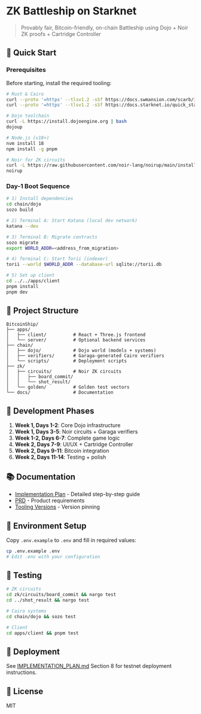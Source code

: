 # ZK Battleship on Starknet

> Provably fair, Bitcoin-friendly, on-chain Battleship using Dojo + Noir ZK proofs + Cartridge Controller

## 🚀 Quick Start

### Prerequisites

Before starting, install the required tooling:

```bash
# Rust & Cairo
curl --proto '=https' --tlsv1.2 -sSf https://docs.swmansion.com/scarb/install.sh | sh
curl --proto '=https' --tlsv1.2 -sSf https://docs.starknet.io/quick_start/install.sh | sh

# Dojo toolchain
curl -L https://install.dojoengine.org | bash
dojoup

# Node.js (v18+)
nvm install 18
npm install -g pnpm

# Noir for ZK circuits
curl -L https://raw.githubusercontent.com/noir-lang/noirup/main/install | bash
noirup
```

### Day-1 Boot Sequence

```bash
# 1) Install dependencies
cd chain/dojo
sozo build

# 2) Terminal A: Start Katana (local dev network)
katana --dev

# 3) Terminal B: Migrate contracts
sozo migrate
export WORLD_ADDR=<address_from_migration>

# 4) Terminal C: Start Torii (indexer)
torii --world $WORLD_ADDR --database-url sqlite://torii.db

# 5) Set up client
cd ../../apps/client
pnpm install
pnpm dev
```

## 📁 Project Structure

```
BitcoinShip/
├── apps/
│   ├── client/          # React + Three.js frontend
│   └── server/          # Optional backend services
├── chain/
│   ├── dojo/            # Dojo world (models + systems)
│   ├── verifiers/       # Garaga-generated Cairo verifiers
│   └── scripts/         # Deployment scripts
├── zk/
│   ├── circuits/        # Noir ZK circuits
│   │   ├── board_commit/
│   │   └── shot_result/
│   └── golden/          # Golden test vectors
└── docs/                # Documentation

```

## 🎯 Development Phases

1. **Week 1, Days 1-2**: Core Dojo infrastructure
2. **Week 1, Days 3-5**: Noir circuits + Garaga verifiers
3. **Week 1-2, Days 6-7**: Complete game logic
4. **Week 2, Days 7-9**: UI/UX + Cartridge Controller
5. **Week 2, Days 9-11**: Bitcoin integration
6. **Week 2, Days 11-14**: Testing + polish

## 📚 Documentation

- [Implementation Plan](./IMPLEMENTATION_PLAN.md) - Detailed step-by-step guide
- [PRD](./PRD.md) - Product requirements
- [Tooling Versions](./docs/TOOLING.md) - Version pinning

## 🔐 Environment Setup

Copy `.env.example` to `.env` and fill in required values:

```bash
cp .env.example .env
# Edit .env with your configuration
```

## 🧪 Testing

```bash
# ZK circuits
cd zk/circuits/board_commit && nargo test
cd ../shot_result && nargo test

# Cairo systems
cd chain/dojo && sozo test

# Client
cd apps/client && pnpm test
```

## 🚢 Deployment

See [IMPLEMENTATION_PLAN.md](./IMPLEMENTATION_PLAN.md) Section 8 for testnet deployment instructions.

## 📝 License

MIT
